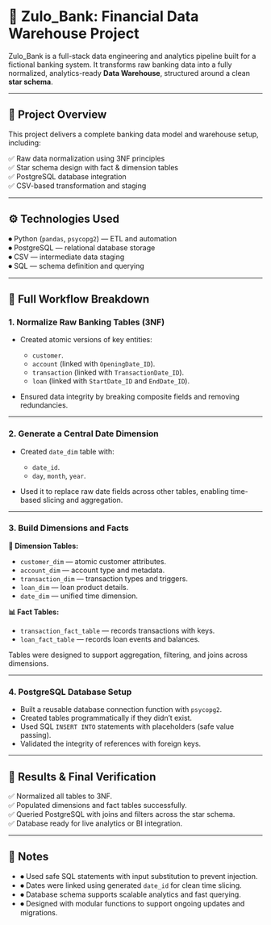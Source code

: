 # 🏦 Zulo_Bank: Financial Data Warehouse Project

Zulo_Bank is a full-stack data engineering and analytics pipeline built for a fictional banking system. It transforms raw banking data into a fully normalized, analytics-ready **Data Warehouse**, structured around a clean **star schema**.

---

## 📌 Project Overview

This project delivers a complete banking data model and warehouse setup, including:

✅ Raw data normalization using 3NF principles  
✅ Star schema design with fact & dimension tables  
✅ PostgreSQL database integration  
✅ CSV-based transformation and staging  

---

## ⚙️ Technologies Used

 ⏺ Python (`pandas`, `psycopg2`) — ETL and automation  
 ⏺ PostgreSQL — relational database storage  
 ⏺ CSV — intermediate data staging  
 ⏺ SQL — schema definition and querying  

---

## 🔄 Full Workflow Breakdown

### 1. Normalize Raw Banking Tables (3NF)

- Created atomic versions of key entities:
  - `customer`.
  - `account` (linked with `OpeningDate_ID`).
  - `transaction` (linked with `TransactionDate_ID`).
  - `loan` (linked with `StartDate_ID` and `EndDate_ID`).

- Ensured data integrity by breaking composite fields and removing redundancies.

---

### 2. Generate a Central Date Dimension

- Created `date_dim` table with:
  - `date_id`.
  - `day`, `month`, `year`.

- Used it to replace raw date fields across other tables, enabling time-based slicing and aggregation.

---

### 3. Build Dimensions and Facts

**🧱 Dimension Tables:**
- `customer_dim` — atomic customer attributes.  
- `account_dim` — account type and metadata.  
- `transaction_dim` — transaction types and triggers.  
- `loan_dim` — loan product details.  
- `date_dim` — unified time dimension.

**📊 Fact Tables:**
- `transaction_fact_table` — records transactions with keys.  
- `loan_fact_table` — records loan events and balances.

Tables were designed to support aggregation, filtering, and joins across dimensions.

---

### 4. PostgreSQL Database Setup

- Built a reusable database connection function with `psycopg2`.  
- Created tables programmatically if they didn’t exist.  
- Used SQL `INSERT INTO` statements with placeholders (safe value passing).  
- Validated the integrity of references with foreign keys.  

---

## 📄 Results & Final Verification

✅ Normalized all tables to 3NF.  
✅ Populated dimensions and fact tables successfully.  
✅ Queried PostgreSQL with joins and filters across the star schema.  
✅ Database ready for live analytics or BI integration.  

---

## 📝 Notes

- ⏺ Used safe SQL statements with input substitution to prevent injection.  
- ⏺ Dates were linked using generated `date_id` for clean time slicing.  
- ⏺ Database schema supports scalable analytics and fast querying.
- ⏺ Designed with modular functions to support ongoing updates and migrations.
